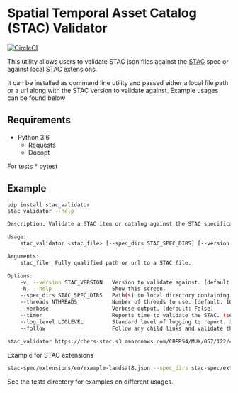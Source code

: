 # Spatial Temporal Asset Catalog (STAC) Validator

[![CircleCI](https://circleci.com/gh/sparkgeo/stac-validator.svg?style=svg)](https://circleci.com/gh/sparkgeo/stac-validator)

This utility allows users to validate STAC json files against the [STAC](https://github.com/radiantearth/stac-spec) spec or against local STAC extensions.

It can be installed as command line utility and passed either a local file path or a url along with the STAC version to validate against. 
Example usages can be found below


## Requirements

* Python 3.6
    * Requests
    * Docopt

For tests
    * pytest

## Example

```bash
pip install stac_validator
stac_validator --help

Description: Validate a STAC item or catalog against the STAC specification.

Usage:
    stac_validator <stac_file> [--spec_dirs STAC_SPEC_DIRS] [--version STAC_VERSION] [--threads NTHREADS] [--verbose] [--timer] [--log_level LOGLEVEL] [--follow]

Arguments:
    stac_file  Fully qualified path or url to a STAC file.

Options:
    -v, --version STAC_VERSION   Version to validate against. [default: master]
    -h, --help                   Show this screen.
    --spec_dirs STAC_SPEC_DIRS   Path(s) to local directory containing specification files. Separate paths with a comma. [default: None]
    --threads NTHREADS           Number of threads to use. [default: 10]
    --verbose                    Verbose output. [default: False]
    --timer                      Reports time to validate the STAC. (seconds)
    --log_level LOGLEVEL         Standard level of logging to report. [default: CRITICAL]
    --follow                     Follow any child links and validate those links. [default: False]
    
stac_validator https://cbers-stac.s3.amazonaws.com/CBERS4/MUX/057/122/catalog.json -v v0.5.2
```

Example for STAC extensions
```bash
stac-spec/extensions/eo/example-landsat8.json --spec_dirs stac-spec/extensions/eo,local_schema/item_v061/json-schema --verbose
```
See the tests directory for examples on different usages.